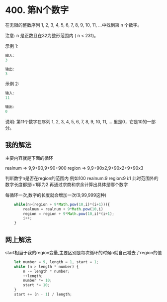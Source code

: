 # 400. 第N个数字

在无限的整数序列 1, 2, 3, 4, 5, 6, 7, 8, 9, 10, 11, ...中找到第 n 个数字。

注意:
n 是正数且在32为整形范围内 ( n < 231)。

示例 1:

```js
输入:
3

输出:
3
```

示例 2:

```js
输入:
11

输出:
0
```

说明:
第11个数字在序列 1, 2, 3, 4, 5, 6, 7, 8, 9, 10, 11, ... 里是0，它是10的一部分。

## 我的解法

主要内容就是下面的循环

realnum => 9,9+90,9+90+900
region => 9,9+90x2,9+90x2+9+90x3

判断数字n是否在region的范围内
例如100
realnum:9
region:9
i:1
此时范围外的数字长度都是i+1即为2
再通过求商和求余计算出具体是哪个数字

每循环一次,数字的长度就会增加一次(9,99,999这种)

```js
    while(n>(region + 9*Math.pow(10,i)*(i+1))){
        realnum = realnum + 9*Math.pow(10,i)
        region = region + 9*Math.pow(10,i)*(i+1);
        i++;
    }
```

## 网上解法

start相当于我的region变量,主要区别是每次循环的时候n就自己减去了region的值

```js
    let number = 9, length = 1, start = 1;
    while (n > length * number) {
        n -= length * number;
        ++length;
        number *= 10;
        start *= 10;
    }
    start += (n - 1) / length;
```


